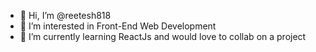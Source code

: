 - 👋 Hi, I’m @reetesh818
- 👀 I’m interested in Front-End Web Development
- 🌱 I’m currently learning ReactJs and would love to collab on a project


<!---
reetesh818/reetesh818 is a ✨ special ✨ repository because its `README.md` (this file) appears on your GitHub profile.
You can click the Preview link to take a look at your changes.
--->
